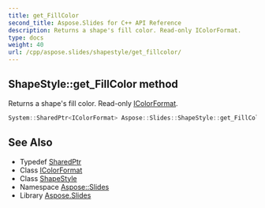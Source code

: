 ```yaml
---
title: get_FillColor
second_title: Aspose.Slides for C++ API Reference
description: Returns a shape's fill color. Read-only IColorFormat.
type: docs
weight: 40
url: /cpp/aspose.slides/shapestyle/get_fillcolor/
---
```

## ShapeStyle::get_FillColor method


Returns a shape's fill color. Read-only [IColorFormat](../../icolorformat/).

```cpp
System::SharedPtr<IColorFormat> Aspose::Slides::ShapeStyle::get_FillColor() override
```

## See Also

* Typedef [SharedPtr](../../../system/sharedptr/)
* Class [IColorFormat](../../icolorformat/)
* Class [ShapeStyle](../)
* Namespace [Aspose::Slides](../../)
* Library [Aspose.Slides](../../../)
